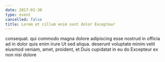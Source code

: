 ```yaml
---
date: 2017-01-30
type: event
cancelled: false
title: Lorem et cillum enim sunt dolor Excepteur
---
```

consequat. qui commodo magna dolore adipiscing esse nostrud in officia ad in dolor quis enim irure Ut sed aliqua. deserunt voluptate minim velit eiusmod veniam, amet, proident, et Duis cupidatat in eu do Excepteur ex non nisi dolore